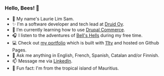 ### Hello, Bees! :honeybee:

- 🐢  My name's Laurie Lim Sam.
- ✨  I'm a software developer and tech lead at [Druid Oy](https://druid.fi/en/).
- 🌱  I’m currently learning how to use [Drupal Commerce](https://www.drupal.org/project/commerce).
- 🎧  I listen to the adventures of [Bell's Hells](https://www.youtube.com/playlist?list=PL1tiwbzkOjQydg3QOkBLG9OYqWJ0dwlxF) during my free time.
- :computer:  Check out [my portfolio](https://laurielim.github.io/) which is built with [11ty](https://www.11ty.dev) and hosted on Github Pages. 
- 💬  Ask me anything in English, French, Spanish, Catalan and/or Finnish.
- 📫  Message me via [LinkedIn](https://www.linkedin.com/in/laurie-limsam/).
- 🌴  Fun fact: I'm from the tropical island of Mauritius.
